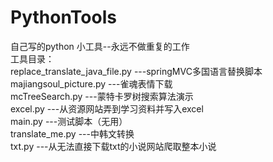 # PythonTools  
自己写的python 小工具--永远不做重复的工作  
工具目录：  
replace_translate_java_file.py ---springMVC多国语言替换脚本  
majiangsoul_picture.py ---雀魂表情下载  
mcTreeSearch.py ---蒙特卡罗树搜索算法演示  
excel.py ---从资源网站弄到学习资料并写入excel  
main.py ---测试脚本（无用）  
translate_me.py ---中韩文转换  
txt.py ---从无法直接下载txt的小说网站爬取整本小说  
